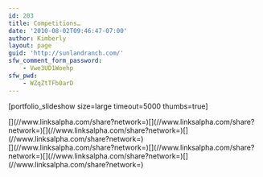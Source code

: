 ```yaml
---
id: 203
title: Competitions…
date: '2010-08-02T09:46:47-07:00'
author: Kimberly
layout: page
guid: 'http://sunlandranch.com/'
sfw_comment_form_password:
    - Vwe3UD1Woehp
sfw_pwd:
    - WZqZtTFb0arD
---
```


\[portfolio\_slideshow size=large timeout=5000 thumbs=true\]

<div class="linksalpha_container linksalpha_app_3" data-counters="1" data-size="regular" data-style="square" data-title="Competitions…" data-url="https://www.sunlandranch.com/icelandic-horse/competitions/">[](//www.linksalpha.com/share?network=)[](//www.linksalpha.com/share?network=)[](//www.linksalpha.com/share?network=)[](//www.linksalpha.com/share?network=)</div><div class="linksalpha_container linksalpha_app_7" data-position="" data-title="Competitions…" data-url="https://www.sunlandranch.com/icelandic-horse/competitions/">[](//www.linksalpha.com/share?network=)[](//www.linksalpha.com/share?network=)[](//www.linksalpha.com/share?network=)[](//www.linksalpha.com/share?network=)</div>